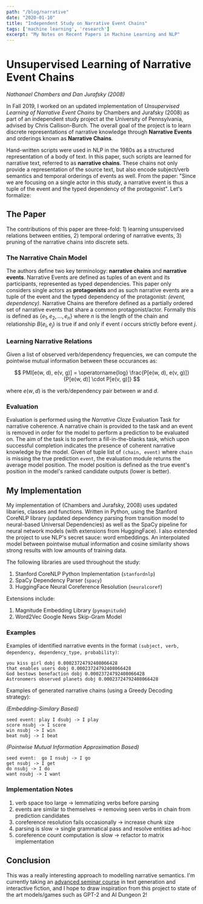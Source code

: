 ```yaml
---
path: "/blog/narrative"
date: "2020-01-10"
title: "Independent Study on Narrative Event Chains"
tags: ['machine learning', 'research']
excerpt: "My Notes on Recent Papers in Machine Learning and NLP"
---
```


# Unsupervised Learning of Narrative Event Chains
*Nathanael Chambers and Dan Jurafsky (2008)*

In Fall 2019, I worked on an updated implementation of *Unsupervised Learning of Narrative Event Chains* by Chambers and Jurafsky (2008) as part of an independent study project at the University of Pennsylvania, advised by Chris Callison-Burch. The overall goal of the project is to learn discrete representations of narrative knowledge through **Narrative Events** and orderings known as **Narrative Chains**. 

Hand-written scripts were used in NLP in the 1980s as a structured representation of a body of text. In this paper, such scripts are learned for narrative text, referred to as **narrative chains**. These chains not only provide a representation of the source text, but also encode subject/verb semantics and temporal orderings of events as well. From the paper: "Since we are focusing on a single actor in this study, a narrative event is thus a tuple of the event and the typed dependency of the protagonist". Let's formalize:

## The Paper

The contributions of this paper are three-fold: 1) learning unsupervised relations between entities, 2) temporal ordering of narrative events, 3) pruning of the narrative chains into discrete sets.

### The Narrative Chain Model
The authors define two key terminology: **narrative chains** and **narrative events**. Narrative Events are defined as tuples of an event and its participants, represented as typed dependencies. This paper only considers single actors as **protagonists** and as such narrative events are a tuple of the event and the typed dependency of the protagonist: *(event, dependency)*. Narrative Chains are therefore defined as a partially ordered set of narrative events that share a common protagonist/actor. Formally this is defined as $\{e_1, e_2, ..., e_n \}$ where $n$ is the length of the chain and relationship $B(e_i, e_j)$ is true if and only if event $i$ occurs strictly before event $j$.

### Learning Narrative Relations
Given a list of observed verb/dependency frequencies, we can compute the pointwise mutual information between these occurances as:

$$
PMI[e(w, d), e(v, g)] = \operatorname{log} \frac{P[e(w, d), e(v, g)]}{P[e(w, d)] \cdot P[e(v, g)]}
$$

where $e(w, d)$ is the verb/dependency pair between $w$ and $d$.

### Evaluation
Evaluation is performed using the *Narrative Cloze* Evaluation Task for narrative coherence. A narrative chain is provided to the task and an event is removed in order for the model to perform a prediction to be evaluated on. The aim of the task is to perform a fill-in-the-blanks task, which upon successful completion indicates the presence of coherent narrative knowledge by the model. Given of tuple list of `(chain, event)` where `chain` is missing the true prediction `event`, the evaluation module returns the average model position. The model position is defined as the true event's position in the model's ranked candidate outputs (lower is better).

## My Implementation
My implementation of (Chambers and Jurafsky, 2008) uses updated libaries, classes and functions. Written in Python, using the Stanford CoreNLP library (updated dependency parsing from transition model to neural-based Universal Dependencies) as well as the SpaCy pipeline for neural network models (with extensions from HuggingFace). I also extended the project to use NLP's secret sauce: word embeddings. An interpolated model between pointwise mutual information and cosine similarity shows strong results with low amounts of training data.

The following libraries are used throughout the study:
1. Stanford CoreNLP Python Implementation (`stanfordnlp`)
2. SpaCy Dependency Parser (`spacy`)
3. HuggingFace Neural Coreference Resolution (`neuralcoref`)

Extensions include:
1. Magnitude Embedding Library (`pymagnitude`)
2. Word2Vec Google News Skip-Gram Model

### Examples
Examples of identified narrative events in the format `(subject, verb, dependency, dependency_type, probability)`:

```
you kiss girl dobj 0.00023724792408066428
that enables users dobj 0.00023724792408066428
God bestows benefaction dobj 0.00023724792408066428
Astronomers observed planets dobj 0.00023724792408066428
```

Examples of generated narrative chains (using a Greedy Decoding strategy):

*(Embedding-Similary Based)*
```
seed event: play I dsubj -> I play
score nsubj -> I score
win nsubj -> I win
beat nubj -> I beat
```

*(Pointwise Mutual Information Approximation Based)*
```
seed event:  go I nsubj -> I go
get nsubj -> I get
do nsubj -> I do
want nsubj -> I want
```

### Implementation Notes 
1. verb space too large -> lemmatizing verbs before parsing
2. events are similar to themselves -> removing seen verbs in chain from prediction candidates
3. coreference resolution fails occasionally -> increase chunk size
4. parsing is slow -> single grammatical pass and resolve entities ad-hoc
5. coreference count computation is slow -> refactor to matrix implementation

## Conclusion
This was a really interesting approach to modelling narrative semantics. I'm currently taking an [advanced seminar course](interactive-fiction-class.org/) in text generation and interactive fiction, and I hope to draw inspiration from this project to state of the art models/games such as GPT-2 and AI Dungeon 2!